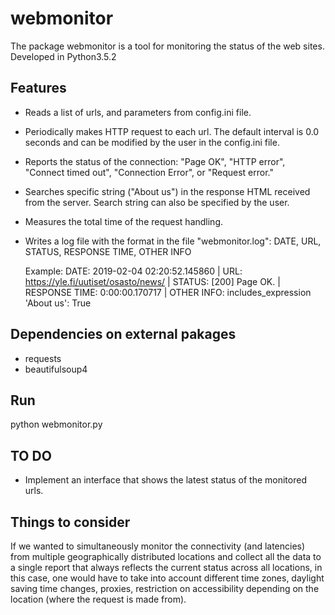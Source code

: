 # webmonitor

The package webmonitor is a tool for monitoring the status of the web sites. 
Developed in Python3.5.2

Features
---------

* Reads a list of urls, and parameters from config.ini file.
* Periodically makes HTTP request to each url. The default interval is 0.0 seconds
  and can be modified by the user in the config.ini file.
* Reports the status of the connection:
    "Page OK",
    "HTTP error",
    "Connect timed out",
    "Connection Error", or
    "Request error."
* Searches specific string ("About us") in the response HTML received from the server.
  Search string can also be specified by the user.
* Measures the total time of the request handling.
* Writes a log file with the format in the file "webmonitor.log":
  DATE, URL, STATUS, RESPONSE TIME, OTHER INFO

  Example:
  DATE: 2019-02-04 02:20:52.145860 | URL: https://yle.fi/uutiset/osasto/news/ | STATUS: [200] Page OK. |
                              RESPONSE TIME: 0:00:00.170717 |  OTHER INFO: includes_expression 'About us': True


Dependencies on external pakages
-----------
* requests
* beautifulsoup4


Run
--------
python webmonitor.py


TO DO
------
* Implement an interface that shows the latest status of the monitored urls.


Things to consider
--------------------
If we wanted to simultaneously monitor the connectivity (and latencies) from multiple geographically distributed locations and collect all the data to a single report that always reflects the current status across all locations, 
in this case, one would have to take into account different time zones, daylight saving time changes, proxies,  restriction on accessibility depending on the location (where the request is made from).
